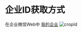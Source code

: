 # 企业ID获取方式

在企业微信Web中 [我的企业](https://work.weixin.qq.com/wework_admin/frame#profile)
![cropId](/images/wechat_cropid.png)

